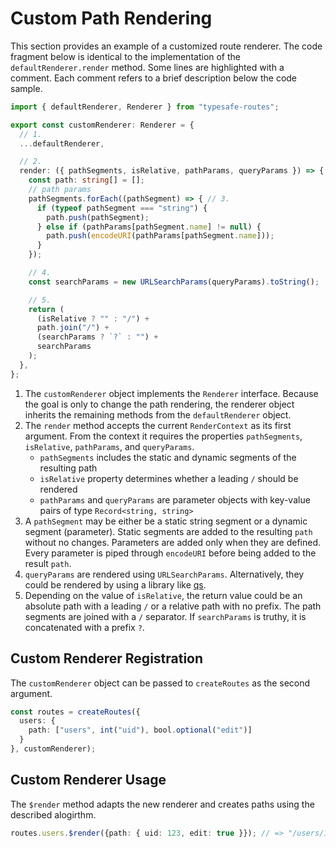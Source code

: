 # Custom Path Rendering

This section provides an example of a customized route renderer. The code fragment below is identical to the implementation of the `defaultRenderer.render` method. Some lines are highlighted with a comment. Each comment refers to a brief description below the code sample.

``` ts
import { defaultRenderer, Renderer } from "typesafe-routes";

export const customRenderer: Renderer = {
  // 1.
  ...defaultRenderer,

  // 2. 
  render: ({ pathSegments, isRelative, pathParams, queryParams }) => {
    const path: string[] = [];
    // path params
    pathSegments.forEach((pathSegment) => { // 3.
      if (typeof pathSegment === "string") {
        path.push(pathSegment);
      } else if (pathParams[pathSegment.name] != null) {
        path.push(encodeURI(pathParams[pathSegment.name]));
      }
    });

    // 4.
    const searchParams = new URLSearchParams(queryParams).toString();

    // 5.
    return (
      (isRelative ? "" : "/") +
      path.join("/") +
      (searchParams ? `?` : "") +
      searchParams
    );
  },
};
```

1. The `customRenderer` object implements the `Renderer` interface. Because the goal is only to change the path rendering, the renderer object inherits the remaining methods from the `defaultRenderer` object.
2. The `render` method accepts the current `RenderContext` as its first argument. From the context it requires the properties `pathSegments`, `isRelative`, `pathParams`, and `queryParams`.
   - `pathSegments` includes the static and dynamic segments of the resulting path 
   - `isRelative` property determines whether a leading `/` should be rendered
   - `pathParams` and `queryParams` are parameter objects with key-value pairs of type `Record<string, string>`
3. A `pathSegment` may be either be a static string segment or a dynamic segment (parameter). Static segments are added to the resulting `path` without no changes. Parameters are added only when they are defined. Every parameter is piped through `encodeURI` before being added to the result `path`.
4. `queryParams` are rendered using `URLSearchParams`. Alternatively, they could be rendered by using a library like [qs](https://github.com/ljharb/qs).
5. Depending on the value of `isRelative`, the return value could be an absolute path with a leading `/` or a relative path with no prefix. The path segments are joined with a `/` separator. If `searchParams` is truthy, it is concatenated with a prefix `?`.

<!-- tabs:start -->

## **Custom Renderer Registration**

The `customRenderer` object can be passed to `createRoutes` as the second argument.

``` ts
const routes = createRoutes({
  users: {
    path: ["users", int("uid"), bool.optional("edit")]
  }
}, customRenderer);
```

## **Custom Renderer Usage**

The `$render` method adapts the new renderer and creates paths using the described alogirthm.

``` ts
routes.users.$render({path: { uid: 123, edit: true }}); // => "/users/123/true"
```
<!-- tabs:end -->